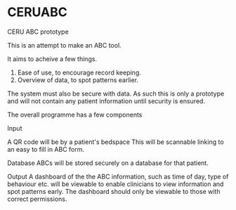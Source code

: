 # CERUABC
CERU ABC prototype


This is an attempt to make an ABC tool. 

It aims to acheive a few things.
1. Ease of use, to encourage record keeping.
2. Overview of data, to spot patterns earlier.


The system must also be secure with data. As such this is only a prototype and will not contain any patient information until security is ensured. 

The overall programme has a few components


Input

A QR code will be by a patient's bedspace
This will be scannable linking to an easy to fill in ABC form. 

Database
ABCs will be stored securely on a database for that patient.

Output
A dashboard of the the ABC information, such as time of day, type of behaviour etc. will be viewable to enable clinicians to view information and spot patterns early. 
The dashboard should only be viewable to those with correct permissions.

